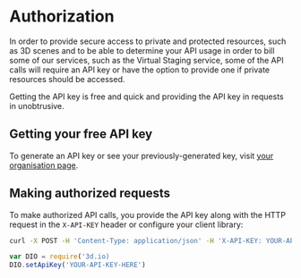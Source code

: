 # Authorization

In order to provide secure access to private and protected resources, such as 3D scenes and to be able to
determine your API usage in order to bill some of our services, such as the Virtual Staging service,
some of the API calls will require an API key or have the option to provide one if private resources should be accessed.

Getting the API key is free and quick and providing the API key in requests in unobtrusive.

## Getting your free API key

To generate an API key or see your previously-generated key, visit [your organisation page](https://spaces.archilogic.com/organization).

## Making authorized requests

To make authorized API calls, you provide the API key along with the HTTP request in the `X-API-KEY` header or configure your client library:

```bash
curl -X POST -H 'Content-Type: application/json' -H 'X-API-KEY: YOUR-API-KEY-HERE' -d '...' https://spaces.archilogic.com/api/v2
```
```javascript
var DIO = require('3d.io)
DIO.setApiKey('YOUR-API-KEY-HERE')
```

